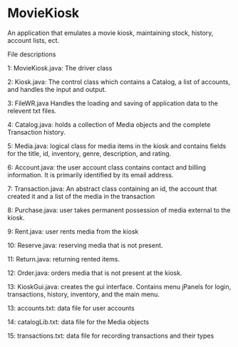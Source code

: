 # MovieKiosk
An application that emulates a movie kiosk, maintaining stock, history, account lists, ect.

File descriptions

1: MovieKiosk.java: The driver class

2: Kiosk.java:  The control class which contains a Catalog, a list of accounts, and handles the input and output.

3: FileWR.java Handles the loading and saving of application data to the relevent txt files.

4: Catalog.java: holds a collection of Media objects and the complete Transaction history.  

5: Media.java:  logical class for media items in the kiosk and contains fields for the title,
    id, inventory, genre, description, and rating.
    
6: Account.java: the user account class contains contact and billing information.
    It is primarily identified by its email address.
    
7: Transaction.java: An abstract class containing an id, the account that created it and a list
     of the media in the transaction
    
8: Purchase.java: user takes permanent possession of media external to the kiosk.

9: Rent.java: user rents media from the kiosk

10: Reserve.java: reserving media that is not present.

11: Return.java: returning rented items.

12: Order.java: orders media that is not present at the kiosk.

13: KioskGui.java: creates the gui interface.  Contains menu jPanels for login, transactions,
    history, inventory, and the main menu.

13: accounts.txt: data file for user accounts

14: catalogLib.txt: data file for the Media objects 

15: transactions.txt: data file for recording transactions and their types 
